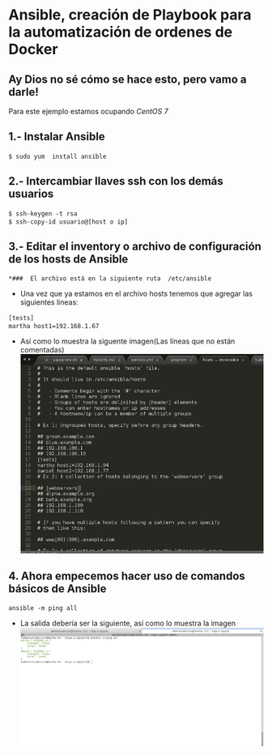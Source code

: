 # Ansible, creación de Playbook para la automatización de ordenes de Docker

## Ay Dios no sé cómo se hace esto, pero vamo a darle!

 Para este ejemplo estamos ocupando *CentOS 7*

## 1.- Instalar Ansible
```
$ sudo yum  install ansible
```
## 2.- Intercambiar llaves ssh con los demás usuarios
```
$ ssh-keygen -t rsa
$ ssh-copy-id usuario@[host o ip]
```
## 3.- Editar el inventory o archivo de configuración de los hosts de Ansible
	*###  El archivo está en la siguiente ruta  /etc/ansible
* Una vez que ya estamos en el archivo hosts tenemos que agregar las siguientes lineas:
```
[tests]
martha host1=192.168.1.67
```
* Así como lo muestra la siguente imagen(Las líneas que no están comentadas)
![alt text](https://github.com/Dauzy/S1---Viaje-a-Jupyter/blob/martha_cr/imagen1.png)

## 4. Ahora empecemos  hacer uso de comandos básicos de Ansible
```
ansible -m ping all
```
* La salida debería ser la  siguiente, así como lo muestra la imagen
![alt text](https://github.com/Dauzy/S1---Viaje-a-Jupyter/blob/martha_cr/imagen2.png)



